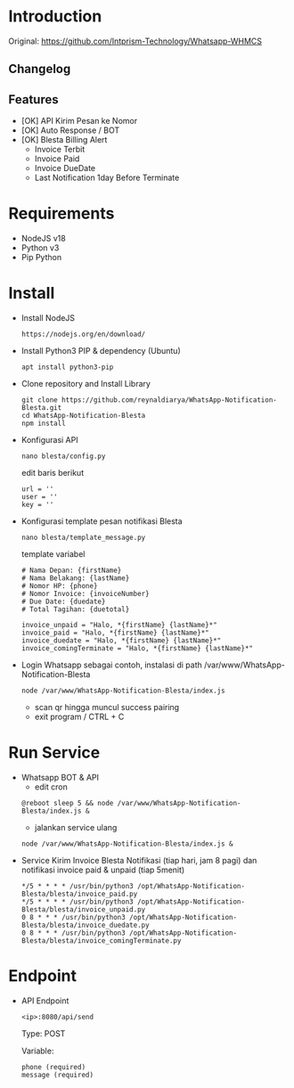# Introduction
Original: https://github.com/Intprism-Technology/Whatsapp-WHMCS

## Changelog


## Features
- [OK] API Kirim Pesan ke Nomor
- [OK] Auto Response / BOT
- [OK] Blesta Billing Alert
    - Invoice Terbit
    - Invoice Paid
    - Invoice DueDate
    - Last Notification 1day Before Terminate

# Requirements
- NodeJS v18
- Python v3
- Pip Python

# Install
- Install NodeJS
    ```
    https://nodejs.org/en/download/
    ```
- Install Python3 PIP & dependency (Ubuntu)
    ```
    apt install python3-pip
    ```
- Clone repository and Install Library
    ```
    git clone https://github.com/reynaldiarya/WhatsApp-Notification-Blesta.git
    cd WhatsApp-Notification-Blesta
    npm install
    ```
- Konfigurasi API
    ```
    nano blesta/config.py
    ```
    edit baris berikut
    ```
    url = ''
    user = ''
    key = ''
    ```
- Konfigurasi template pesan notifikasi Blesta
    ```
    nano blesta/template_message.py
    ```
    template variabel
    ```
    # Nama Depan: {firstName}
    # Nama Belakang: {lastName}
    # Nomor HP: {phone}
    # Nomor Invoice: {invoiceNumber}
    # Due Date: {duedate}
    # Total Tagihan: {duetotal}

    invoice_unpaid = "Halo, *{firstName} {lastName}*"
    invoice_paid = "Halo, *{firstName} {lastName}*"
    invoice_duedate = "Halo, *{firstName} {lastName}*"
    invoice_comingTerminate = "Halo, *{firstName} {lastName}*"
    ```
- Login Whatsapp
    sebagai contoh, instalasi di path /var/www/WhatsApp-Notification-Blesta
    ```
    node /var/www/WhatsApp-Notification-Blesta/index.js
    ```
    - scan qr hingga muncul success pairing
    - exit program / CTRL + C
# Run Service
- Whatsapp BOT & API
    - edit cron
    ```
    @reboot sleep 5 && node /var/www/WhatsApp-Notification-Blesta/index.js &
    ```
    - jalankan service ulang
    ```
    node /var/www/WhatsApp-Notification-Blesta/index.js &
    ```
- Service Kirim Invoice Blesta Notifikasi (tiap hari, jam 8 pagi) dan notifikasi invoice paid & unpaid (tiap 5menit)
    ```
    */5 * * * * /usr/bin/python3 /opt/WhatsApp-Notification-Blesta/blesta/invoice_paid.py
    */5 * * * * /usr/bin/python3 /opt/WhatsApp-Notification-Blesta/blesta/invoice_unpaid.py
    0 8 * * * /usr/bin/python3 /opt/WhatsApp-Notification-Blesta/blesta/invoice_duedate.py
    0 8 * * * /usr/bin/python3 /opt/WhatsApp-Notification-Blesta/blesta/invoice_comingTerminate.py
    ```
# Endpoint
- API Endpoint
    ```
    <ip>:8080/api/send
    ```
    Type: POST

    Variable:
    ```
    phone (required)
    message (required)
    ```
